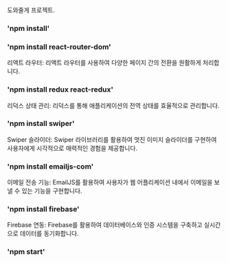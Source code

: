도와줄게 프로젝트.

### 'npm install'

### 'npm install react-router-dom'

리액트 라우터: 리액트 라우터를 사용하여 다양한 페이지 간의 전환을 원활하게 처리합니다.

### 'npm install redux react-redux'

리덕스 상태 관리: 리덕스를 통해 애플리케이션의 전역 상태를 효율적으로 관리합니다.

### 'npm install swiper'

Swiper 슬라이더: Swiper 라이브러리를 활용하여 멋진 이미지 슬라이더를 구현하여 사용자에게 시각적으로 매력적인 경험을 제공합니다.

### 'npm install emailjs-com'

이메일 전송 기능: EmailJS를 활용하여 사용자가 웹 어플리케이션 내에서 이메일을 보낼 수 있는 기능을 구현합니다.

### 'npm install firebase'

Firebase 연동: Firebase를 활용하여 데이터베이스와 인증 시스템을 구축하고 실시간으로 데이터를 동기화합니다.

### 'npm start'
